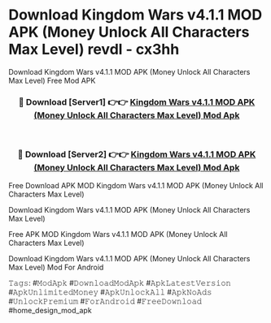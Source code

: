 # Download Kingdom Wars v4.1.1 MOD APK (Money Unlock All Characters Max Level) revdl - cx3hh
Download Kingdom Wars v4.1.1 MOD APK (Money Unlock All Characters Max Level) Free Mod APK

<div align="center">
<h3>🔴 Download [Server1] 👉👉 <a href="https://apk-comot.site?title=Kingdom_Wars_v4.1.1_MOD_APK_(Money_Unlock_All_Characters_Max_Level)">Kingdom Wars v4.1.1 MOD APK (Money Unlock All Characters Max Level) Mod Apk</a></h3><br>

<h3>🔴 Download [Server2] 👉👉 <a href="https://apk-comot.site?title=Kingdom_Wars_v4.1.1_MOD_APK_(Money_Unlock_All_Characters_Max_Level)">Kingdom Wars v4.1.1 MOD APK (Money Unlock All Characters Max Level) Mod Apk</a></h3>
</div>


Free Download APK MOD Kingdom Wars v4.1.1 MOD APK (Money Unlock All Characters Max Level)

Download Kingdom Wars v4.1.1 MOD APK (Money Unlock All Characters Max Level) 

Free APK MOD Kingdom Wars v4.1.1 MOD APK (Money Unlock All Characters Max Level) 

Download Kingdom Wars v4.1.1 MOD APK (Money Unlock All Characters Max Level) Mod For Android

𝚃𝚊𝚐𝚜: #𝙼𝚘𝚍𝙰𝚙𝚔 #𝙳𝚘𝚠𝚗𝚕𝚘𝚊𝚍𝙼𝚘𝚍𝙰𝚙𝚔 #𝙰𝚙𝚔𝙻𝚊𝚝𝚎𝚜𝚝𝚅𝚎𝚛𝚜𝚒𝚘𝚗 #𝙰𝚙𝚔𝚄𝚗𝚕𝚒𝚖𝚒𝚝𝚎𝚍𝙼𝚘𝚗𝚎𝚢 #𝙰𝚙𝚔𝚄𝚗𝚕𝚘𝚌𝚔𝙰𝚕𝚕 #𝙰𝚙𝚔𝙽𝚘𝙰𝚍𝚜 #𝚄𝚗𝚕𝚘𝚌𝚔𝙿𝚛𝚎𝚖𝚒𝚞𝚖 #𝙵𝚘𝚛𝙰𝚗𝚍𝚛𝚘𝚒𝚍 #𝙵𝚛𝚎𝚎𝙳𝚘𝚠𝚗𝚕𝚘𝚊𝚍 #home_design_mod_apk